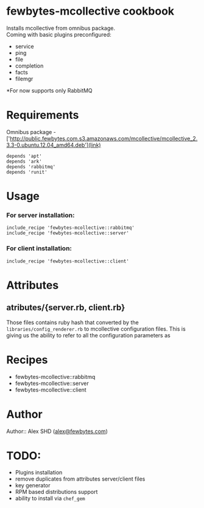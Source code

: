 # fewbytes-mcollective cookbook

Installs mcollective from omnibus package.     
Coming with basic plugins preconfigured:
   
- service
- ping
- file
- completion
- facts
- filemgr

*For now supports only RabbitMQ

# Requirements

Omnibus package  - ['http://public.fewbytes.com.s3.amazonaws.com/mcollective/mcollective_2.3.3-0.ubuntu.12.04_amd64.deb'](link)

```
depends 'apt'
depends 'ark'
depends 'rabbitmq'
depends 'runit'
```
    
# Usage

### For server installation:

```
include_recipe 'fewbytes-mcollective::rabbitmq'
include_recipe 'fewbytes-mcollective::server'

```

### For client installation:

```
include_recipe 'fewbytes-mcollective::client'
```

# Attributes

## atributes/{server.rb, client.rb}

Those files contains ruby hash that converted by the `libraries/config_renderer.rb` to mcollective configuration files.
This is giving us the ability to refer to all the configuration parameters as  

# Recipes

- fewbytes-mcollective::rabbitmq
- fewbytes-mcollective::server
- fewbytes-mcollective::client


# Author

Author:: Alex SHD (alex@fewbytes.com)

# TODO:

- Plugins installation
- remove duplicates from attributes server/client files
- key generator 
- RPM based distributions support
- ability to install via `chef_gem`
